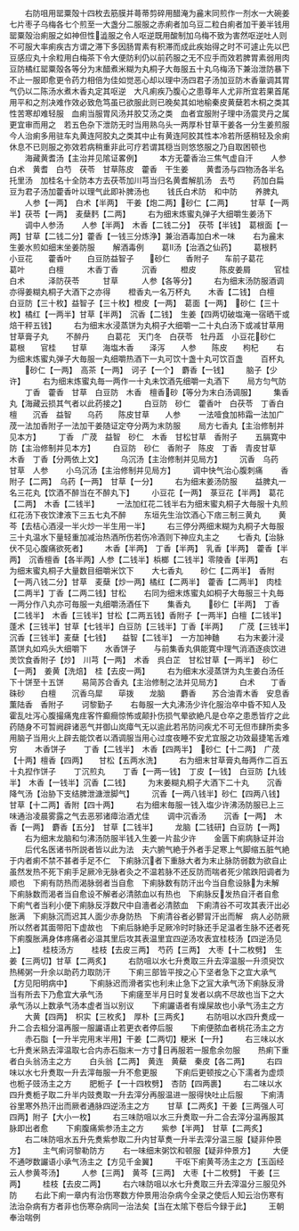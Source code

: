 <!-- { "loadSidebar": true } -->
　　右防咀用罂粟殻十四枚去筋膜并蕚蒂剪碎用醋淹为麄末同煎作一剂水一大碗姜七片枣子乌梅各七个煎至一大盏分二服服之赤痢者加乌豆二粒白痢者加干姜半钱用罂粟殻治痢服之如神但性澁服之令人呕逆既用酸制加乌梅不致为害然呕逆吐人则不可服大率痢疾古方谓之滞下多因肠胃素有积滞而成此疾始得之时不可遽止先以巴豆感应丸十余粒用白梅茶下令大便防利仍以前药服之无不应手而效若脾胃素弱用肉豆防橘红罂粟殻各等分为末醋煮米糊为丸桐子大毎服五十丸乌梅汤下兼治泄防暴下不止一服即愈更令药力相倍为佳如觉恶心却以理中汤四君子汤加豆防木香軰调其胃气仍以二陈汤水煮木香丸定其呕逆　大凡痢疾乃腹心之患尊年人尤非所宜若果首尾用平和之剂决难作效必致危笃虽已欲服此则已晚矣其如地榆秦皮黄蘖若木桐之类其性苦寒却难轻服　血痢当服胃风汤并胶艾汤之类　血者宜服附子理中汤震灵丹之属更宜审而用之　若五色杂下泄防无时当用熟乌头一两厚朴甘草干姜各一分生姜煎服　今人治痢多用驻车丸黄连阿胶丸之类其中止有黄连阿胶其性本冷若所感稍轻及余痢休息不已则服之弥效若病稍重非此可疗若谓其穏当则悠悠服之乃自取困顿也
　　海藏黄耆汤【主治并见隂证畧例】
　　本方无藿香治三焦气虚自汗
　　人参　白术　黄耆　白芍　茯苓　甘草陈皮　藿香　干生姜
　　黄耆汤与四物汤各半名托里汤　加桂名十全防本方去茯苓加川芎当归名黄耆解肌汤　去芍
　　药加白扁豆为君子汤加藿香叶以理气此即补脾汤也
　　钱氏白术防　和中防
　　养脾丸
　　人参【一两】　白术【半两】　干姜【炮二两】砂仁【二两】
　　甘草【一两半】茯苓【一两】　麦蘖麫【二两】
　　右为细末炼蜜丸弹子大细嚼生姜汤下
　　调中人参汤
　　人参【半两】　木香【二钱二分】　茯苓【半钱】　葛根面【一两】甘草【二钱二分】藿香【一钱三分炼浄】兼治酒毒加白术一味
　　右为麄末生姜水煎如细末坐姜防服
　　解酒毒例
　　葛汤【治酒之仙药】
　　葛根麫　　小豆花　　藿香叶　　白豆防益智子　　砂仁　　香附子　　车前子葛花　　　葛叶　　　白檀　　　木香丁香　　　沉香　　　橙皮　　　陈皮姜屑　　　官桂　　　白术　　　泽防茯苓　　　甘草　　　人参【各等分】
　　右为细末汤防服酒调亦得姜糊丸桐子大酒下之亦得
　　橙香丸一名万杯丸
　　木香【二钱】　白檀　　白豆防【三十枚】益智子【三十枚】橙皮【一两】　葛面【一两】　砂仁【三十枚】橘红【一两半】甘草【半两】　沉香【二钱】　生姜【四两切破塩淹一宿晒干或焙干秤五钱】
　　右为细末水浸蒸饼为丸桐子大细嚼一二十丸白汤下或减甘草用甘草膏子丸
　　不醉丹
　　白葛花　天门冬　白茯苓　牡丹蕋　小豆花砂仁　葛根　　官桂　　甘草　　海塩木香　　泽泻　　人参　　陈皮　　枸杞
　　右为细末炼蜜丸弹子大毎服一丸细嚼热酒下一丸可饮十盏十丸可饮百盏
　　百杯丸
　　砂仁【一两】　高茶【一两】　诃子【一个】　麝香【一钱】
　　脑子【少许】
　　右为细末炼蜜丸毎一两作一十丸未饮酒先细嚼一丸酒下
　　局方匀气防
　　丁香　藿香　甘草　白豆防　木香　檀香砂【等分为末白汤调服】
　　集香丸【海藏云损其气者以此药接之】
　　白豆防　砂仁　藿香叶　白茯苓　丁香白檀　　沉香　益智　　乌药　　陈皮甘草　　人参
　　一法噎食加柿霜一法加广荗一法加香附子一法加干姜随证定夺分两为末防服
　　局方七香丸【主治修制并见本方】
　　丁香　广荗　益智　砂仁　木香　甘松甘草　香附子
　　五膈寛中防【主治修制并见本方】
　　白豆防　砂仁　香附子　陈皮　丁香　青皮甘草　　木香　丁香【分两依上文】
　　乌沉汤【主治修制并见局方】
　　沉香　乌药　甘草　人参
　　小乌沉汤【主治修制并见局方】
　　调中快气治心腹刺痛
　　香附子【二两】　乌药【一两】　甘草【一分】
　　右为细末姜汤防服
　　益脾丸一名三花丸【饮酒不醉当在不醉丸下】
　　小豆花【一两】　菉豆花【半两】　葛花【二两】　木香【二钱半】
　　一法加红花二钱半右为细末蜜丸桐子大毎服十丸煎红花汤下夜饮津液下三五七丸不醉
　　东垣先生治饮酒心下痞三制三黄丸
　　黄芩【去桔心酒浸一半火炒一半生用一半】
　　右三停分两细末糊为丸桐子大毎服三十丸温水下量轻重加减治热酒所伤若伤冷酒则下神应丸主之
　　七香丸【治脉伏不见心腹痛欲死者】
　　木香【半两】　丁香【半两】　乳香【半两】　藿香【半两】　沉香檀香【各半两】人参【二钱半】梹榔【二钱半】零陵香【半两】
　　右为细末蜜丸桐子大量数目细嚼米饮下
　　大七香丸
　　砂仁【二两半】　香附【一两八钱二分】甘草　麦蘖【炒一两】橘红【二两半】　藿香【二两半】　肉桂【二两半】丁香【二两二钱】甘松
　　右同为细末炼蜜丸如桐子大毎服三十丸毎一两分作八丸亦可毎服一丸细嚼汤酒任下
　　集香丸
　　砂仁【半两】　丁香【二钱半】　木香【三钱半】甘松【二两五钱】香附子【一两半】白檀【二钱半】　蓬术【三钱半】甘草【七钱半】白豆防【三钱半】丁香【半两】　　广荗【三钱半】沉香【三钱半】麦蘖【七钱】　　益智【二钱半】　一方加神麯
　　右为末姜汁浸蒸饼丸如鸡头大细嚼下
　　水香饼子
　　与前集香丸俱能寛中理气消酒逐痰饮进羙饮食香附子【炒】　川芎【一两】　术香　呉白芷　甘松甘草【一两半】　砂仁【一两】　姜黄【洗焙】　桂【去皮一两】
　　右为细末水浸蒸饼为丸生姜白汤任下十饼至十五饼
　　易简苏合香丸【主治修制之法并见局方】
　　白术　　丁香　　硃砂　　白檀　　沉香乌犀　　荜拨　　龙脑　　麝香　　苏合油青木香　安息香　薫陆香　香附子
　　诃黎勤子
　　右毎服一大丸沸汤少许化服治卒中昏不知人及霍乱吐泻心腹撮痛鬼疰客忤癫癎惊怖或颠扑伤损气晕欲絶凡是仓卒之患悉皆疗之此药随身不可暂阙辟诸恶气并御山岚瘴气无以逾此若吊防问疾尤不可无但市肆所卖多用脑子当用火上辟去能饮者以酒调服当用心过度夜睡不安尤宜服之功效最捷笔舌难穷
　　木香饼子
　　丁香【二钱半】　木香【四两半】　砂仁【十二两】　广荗【十两】檀香【四两】　　甘松【五两水洗】
　　右为细末甘草膏丸毎两作二百五十丸揑作饼子
　　丁沉煎丸
　　丁香【一两一钱】　丁皮【一钱】　白豆防【九钱半】　木香【一钱半】沉香【二钱】
　　为末姜糊丸桐子大酒下二十丸
　　沉香降气汤【治胁下支结脾泄溏泄脚气】
　　沉香【一两八钱半】砂仁【四两八钱】甘草【十二两】香附【四十两】
　　右为细末毎服一钱入塩少许沸汤防服已上三味通治凌晨雾露之气去恶邪诸瘴治酒尤佳
　　调中沉香汤
　　沉香【一两】　木香【一两】　麝香【五分】　甘草【二钱半】
　　龙脑【二钱研】白豆防【一两】
　　右为细末龙脑和匀沸汤防服半钱入生姜一片盐少许
　　金匮下痢病脉证并治
　　后代名医诸书所説者皆以此为法　夫六腑气絶于外者手足寒上气脚缩五脏气絶于内者痢不禁不甚者手足不仁　下痢脉沉者下重脉大者为末止脉防弱数为欲自止虽然发热不死下痢手足厥冷无脉者灸之不温若脉不还反防而喘者死少隂跌阳调者为顺也　下痢有防热而渴脉弱者当自愈　下痢脉数有防汗出今当自愈设脉为未解　下痢脉数而渴者当自愈设不解者必清脓血以有热也　下痢脉反发热自汗者自愈　下痢气者当利小便下痢脉反浮数尺中自濇者必清脓血　下痢清谷不可攻其表汗出必胀满　下痢脉沉而迟其人面少赤身防热　下痢清谷者必鬰冐汗出而解　病人必防厥所以然者其面带阳下虚故也　下痢后脉絶手足厥冷时时脉还手足温者生脉不还者死　下痢腹胀满身体疼痛者必温其里后攻其表温里宜四逆汤攻表宜桂枝汤【四逆汤见上】
　　桂枝汤方
　　桂枝【去皮三两】　芍药【三两】　大枣【十二枚劈】　生姜【三两切】甘草【二两炙】
　　右防咀以水七升煑取三升去滓温服一升须臾饮热稀粥一升余以助药力取防汗
　　下痢三部皆平按之心下坚者急下之宜大承气【方见阳明病中】
　　下痢脉迟而滑者实也利未止急下之冝大承气汤下痢脉反滑当有所去下乃愈宜大承气汤
　　下痢瘥至半月日时复发者以病不尽故也当下之大承气汤以上数承气汤本虚者当以别议
　　下痢讝语者有燥屎故也小承气汤主之方
　　大黄【四两】　枳实【三枚炙】　厚朴【三两炙】
　　右防咀以水四升煑成一升二合去柤分温再服一服讝语止若更衣者停后服
　　下痢便脓血者桃花汤主之方
　　赤石脂【一升半完用末半用】干姜【二两切】粳米【一升】
　　右三味以水七升煑米熟去滓温取七合内赤石脂末一方寸日再服若一服愈余勿服
　　热痢下重者白头翁汤主之方
　　白头翁【二两】　黄连　黄蘗　秦皮【各二两】
　　右四味以水七升煑取一升去滓毎服一升不愈更服
　　下痢后更顿按之心下濡者为虚烦也栀子豉汤主之方
　　肥栀子【一十四枚劈】　杏防【四两裹】
　　右二味以水四升煑栀子取二升半内豉煑取一升去滓分再服温进一服得快吐止后服
　　下痢淸谷里寒外热汗出而厥者通脉四逆汤主之方
　　甘草【二两炙】干姜【三两强人可四两】附子【大小一枚】
　　右三味防咀以水三升煑取一升二合去滓分温再服其脉即出者愈
　　下痢腹痛紫参汤主之方
　　紫参【半两】　甘草【二两炙】
　　右二味防咀水五升先煑紫参取二升内甘草煑一升半去滓分温三服【疑非仲景方】
　　主气痢诃黎勒防方
　　右一味细末粥饮和顿服【疑非仲景方】
　　大便不通哕数讝语小承气汤主之【方见千金翼】
　　干呕下痢黄芩汤主之方【玉函经云人参黄芩汤】
　　人参【三两】　黄芩【三两】　大枣【十二枚劈】　干姜【三两】
　　桂枝【去皮二两】
　　右六味防咀以水七升煑取三升去滓温分三服见外防
　　右此下痢一章内有治伤寒数方仲景用治杂病今全录之使后人知云治伤寒有法治杂病有方者非也伤寒杂病同一治法矣【当在太隂下卷后今録于此】
　　王朝奉治喘例
